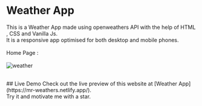 # Weather App
This is a Weather App made using openweathers API with the help of HTML , CSS and Vanilla Js.
<br>
It is a responsive app optimised for both desktop and mobile phones.
<br> <br>
Home Page : 
<br> <br>
![weather](https://github.com/mobasshirCode/weather-app/assets/145370122/3e9def92-dd2b-409a-85db-9358aa267ebc)

<br>
## Live Demo
Check out the live preview of this website at [Weather App](https://mr-weathers.netlify.app/).
<br>
Try it and motivate me with a star.